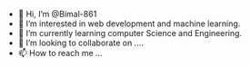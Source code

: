 - 👋 Hi, I’m @Bimal-861
- 👀 I’m interested in web development and machine learning.
- 🌱 I’m currently learning computer Science and Engineering.
- 💞️ I’m looking to collaborate on ....
- 📫 How to reach me ...

<!---
Bimal-861/Bimal-861 is a ✨ special ✨ repository because its `README.md` (this file) appears on your GitHub profile.
You can click the Preview link to take a look at your changes.
--->
